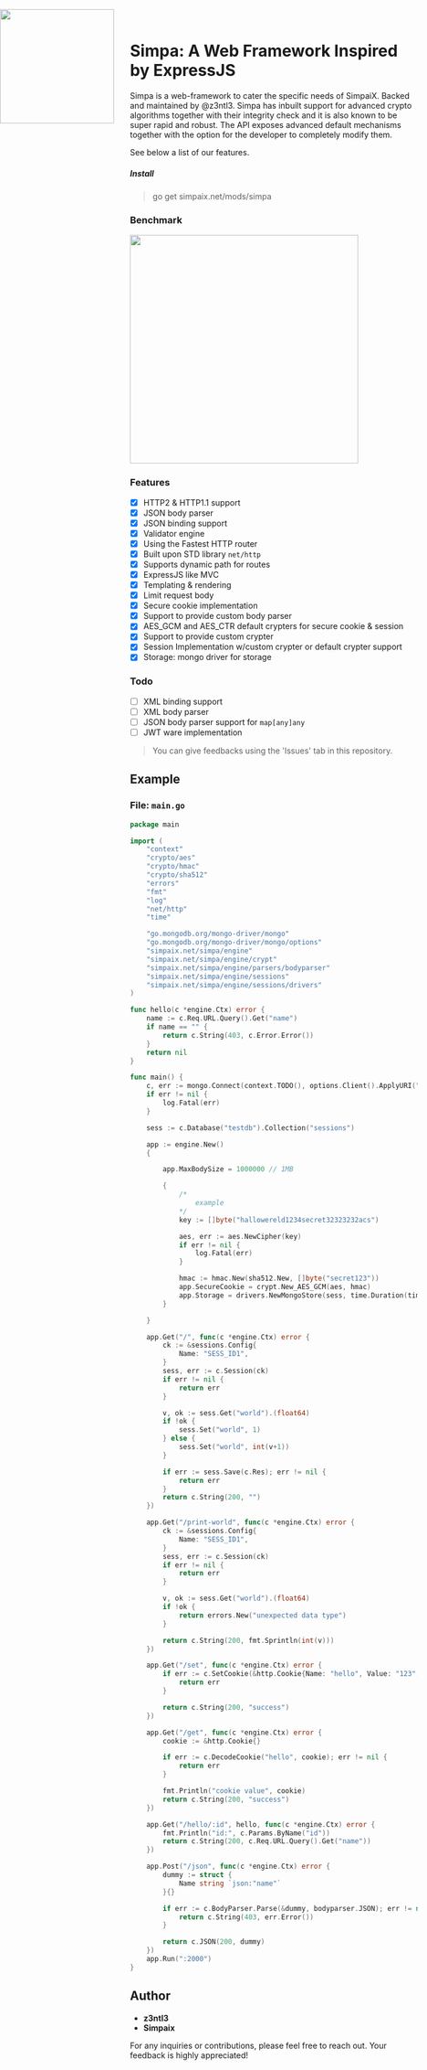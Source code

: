 <img src="https://github.com/SimpaiX-net/.github/assets/48758770/af960480-aa63-4be4-94bf-66d43453bb83" width="200" style="position: absolute; left:0;"><br>

# Simpa: A Web Framework Inspired by ExpressJS

Simpa is a web-framework to cater the specific needs of SimpaiX. Backed and maintained by @z3ntl3.  Simpa has inbuilt support for advanced crypto algorithms together with their integrity check and it is also known to be super rapid and robust. The API exposes advanced default mechanisms together with the option for the developer to completely modify them.

See below a list of our features.

##### Install

> go get simpaix.net/mods/simpa

### Benchmark

<img width="400" src="https://media.discordapp.net/attachments/1202265337903448174/1205225620674715679/image.png?ex=65d798d3&is=65c523d3&hm=01d740ef75623016cbcc6af0746db7e33a28a7a3f1c5da8cdde6fec2c2cefbb0&=&format=webp&quality=lossless">

### Features

- [X] HTTP2 & HTTP1.1 support
- [X] JSON body parser
- [X] JSON binding support
- [X] Validator engine
- [X] Using the Fastest HTTP router
- [X] Built upon STD library ``net/http``
- [X] Supports dynamic path for routes
- [X] ExpressJS like MVC
- [X] Templating & rendering
- [X] Limit request body
- [X] Secure cookie implementation
- [X] Support to provide custom body parser
- [X] AES_GCM and AES_CTR default crypters for secure cookie & session
- [X] Support to provide custom crypter
- [X] Session Implementation w/custom crypter or default crypter support
- [X] Storage: mongo driver for storage

### Todo

- [ ] XML binding support
- [ ] XML body parser
- [ ] JSON body parser support for ``map[any]any``
- [ ] JWT ware implementation

> You can give feedbacks using the 'Issues' tab in this repository.

## Example

### File: `main.go`

```go
package main

import (
	"context"
	"crypto/aes"
	"crypto/hmac"
	"crypto/sha512"
	"errors"
	"fmt"
	"log"
	"net/http"
	"time"

	"go.mongodb.org/mongo-driver/mongo"
	"go.mongodb.org/mongo-driver/mongo/options"
	"simpaix.net/simpa/engine"
	"simpaix.net/simpa/engine/crypt"
	"simpaix.net/simpa/engine/parsers/bodyparser"
	"simpaix.net/simpa/engine/sessions"
	"simpaix.net/simpa/engine/sessions/drivers"
)

func hello(c *engine.Ctx) error {
	name := c.Req.URL.Query().Get("name")
	if name == "" {
		return c.String(403, c.Error.Error())
	}
	return nil
}

func main() {
	c, err := mongo.Connect(context.TODO(), options.Client().ApplyURI("mongodb://localhost:27017"))
	if err != nil {
		log.Fatal(err)
	}

	sess := c.Database("testdb").Collection("sessions")

	app := engine.New()
	{

		app.MaxBodySize = 1000000 // 1MB

		{
			/*
				example
			*/
			key := []byte("hallowereld1234secret32323232acs")

			aes, err := aes.NewCipher(key)
			if err != nil {
				log.Fatal(err)
			}

			hmac := hmac.New(sha512.New, []byte("secret123"))
			app.SecureCookie = crypt.New_AES_GCM(aes, hmac)
			app.Storage = drivers.NewMongoStore(sess, time.Duration(time.Second*5), app.SecureCookie)
		}

	}

	app.Get("/", func(c *engine.Ctx) error {
		ck := &sessions.Config{
			Name: "SESS_ID1",
		}
		sess, err := c.Session(ck)
		if err != nil {
			return err
		}

		v, ok := sess.Get("world").(float64)
		if !ok {
			sess.Set("world", 1)
		} else {
			sess.Set("world", int(v+1))
		}

		if err := sess.Save(c.Res); err != nil {
			return err
		}
		return c.String(200, "")
	})

	app.Get("/print-world", func(c *engine.Ctx) error {
		ck := &sessions.Config{
			Name: "SESS_ID1",
		}
		sess, err := c.Session(ck)
		if err != nil {
			return err
		}

		v, ok := sess.Get("world").(float64)
		if !ok {
			return errors.New("unexpected data type")
		}

		return c.String(200, fmt.Sprintln(int(v)))
	})

	app.Get("/set", func(c *engine.Ctx) error {
		if err := c.SetCookie(&http.Cookie{Name: "hello", Value: "123", Secure: false, Expires: time.Now().Add(time.Second * 10), Path: "/"}); err != nil {
			return err
		}

		return c.String(200, "success")
	})

	app.Get("/get", func(c *engine.Ctx) error {
		cookie := &http.Cookie{}

		if err := c.DecodeCookie("hello", cookie); err != nil {
			return err
		}

		fmt.Println("cookie value", cookie)
		return c.String(200, "success")
	})

	app.Get("/hello/:id", hello, func(c *engine.Ctx) error {
		fmt.Println("id:", c.Params.ByName("id"))
		return c.String(200, c.Req.URL.Query().Get("name"))
	})

	app.Post("/json", func(c *engine.Ctx) error {
		dummy := struct {
			Name string `json:"name"`
		}{}

		if err := c.BodyParser.Parse(&dummy, bodyparser.JSON); err != nil {
			return c.String(403, err.Error())
		}

		return c.JSON(200, dummy)
	})
	app.Run(":2000")
}

```

## Author

- **z3ntl3**
- **Simpaix**

For any inquiries or contributions, please feel free to reach out. Your feedback is highly appreciated!

